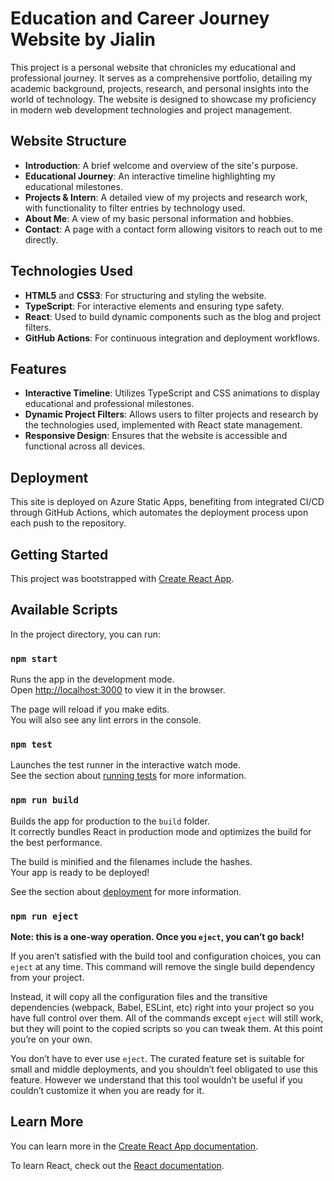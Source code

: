 # Education and Career Journey Website by Jialin

This project is a personal website that chronicles my educational and professional journey. It serves as a comprehensive portfolio, detailing my academic background, projects, research, and personal insights into the world of technology. The website is designed to showcase my proficiency in modern web development technologies and project management.

## Website Structure

- **Introduction**: A brief welcome and overview of the site's purpose.
- **Educational Journey**: An interactive timeline highlighting my educational milestones.
- **Projects & Intern**: A detailed view of my projects and research work, with functionality to filter entries by technology used.
- **About Me**: A view of my basic personal information and hobbies.
- **Contact**: A page with a contact form allowing visitors to reach out to me directly.

## Technologies Used

- **HTML5** and **CSS3**: For structuring and styling the website.
- **TypeScript**: For interactive elements and ensuring type safety.
- **React**: Used to build dynamic components such as the blog and project filters.
- **GitHub Actions**: For continuous integration and deployment workflows.

## Features

- **Interactive Timeline**: Utilizes TypeScript and CSS animations to display educational and professional milestones.
- **Dynamic Project Filters**: Allows users to filter projects and research by the technologies used, implemented with React state management.
- **Responsive Design**: Ensures that the website is accessible and functional across all devices.

## Deployment

This site is deployed on Azure Static Apps, benefiting from integrated CI/CD through GitHub Actions, which automates the deployment process upon each push to the repository.

## Getting Started

This project was bootstrapped with [Create React App](https://github.com/facebook/create-react-app).

## Available Scripts

In the project directory, you can run:

### `npm start`

Runs the app in the development mode.\
Open [http://localhost:3000](http://localhost:3000) to view it in the browser.

The page will reload if you make edits.\
You will also see any lint errors in the console.

### `npm test`

Launches the test runner in the interactive watch mode.\
See the section about [running tests](https://facebook.github.io/create-react-app/docs/running-tests) for more information.

### `npm run build`

Builds the app for production to the `build` folder.\
It correctly bundles React in production mode and optimizes the build for the best performance.

The build is minified and the filenames include the hashes.\
Your app is ready to be deployed!

See the section about [deployment](https://facebook.github.io/create-react-app/docs/deployment) for more information.

### `npm run eject`

**Note: this is a one-way operation. Once you `eject`, you can’t go back!**

If you aren’t satisfied with the build tool and configuration choices, you can `eject` at any time. This command will remove the single build dependency from your project.

Instead, it will copy all the configuration files and the transitive dependencies (webpack, Babel, ESLint, etc) right into your project so you have full control over them. All of the commands except `eject` will still work, but they will point to the copied scripts so you can tweak them. At this point you’re on your own.

You don’t have to ever use `eject`. The curated feature set is suitable for small and middle deployments, and you shouldn’t feel obligated to use this feature. However we understand that this tool wouldn’t be useful if you couldn’t customize it when you are ready for it.

## Learn More

You can learn more in the [Create React App documentation](https://facebook.github.io/create-react-app/docs/getting-started).

To learn React, check out the [React documentation](https://reactjs.org/).
